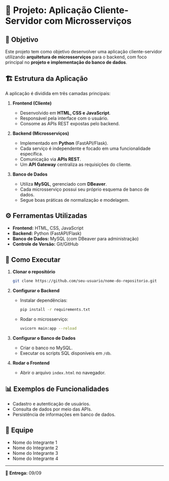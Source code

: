 # 📌 Projeto: Aplicação Cliente-Servidor com Microsserviços

## 🎯 Objetivo
Este projeto tem como objetivo desenvolver uma aplicação cliente-servidor utilizando **arquitetura de microsserviços** para o backend, com foco principal no **projeto e implementação do banco de dados**.

## 🏗️ Estrutura da Aplicação
A aplicação é dividida em três camadas principais:

1. **Frontend (Cliente)**
   - Desenvolvido em **HTML, CSS e JavaScript**.
   - Responsável pela interface com o usuário.
   - Consome as APIs REST expostas pelo backend.

2. **Backend (Microsserviços)**
   - Implementado em **Python** (FastAPI/Flask).
   - Cada serviço é independente e focado em uma funcionalidade específica.
   - Comunicação via **APIs REST**.
   - Um **API Gateway** centraliza as requisições do cliente.

3. **Banco de Dados**
   - Utiliza **MySQL**, gerenciado com **DBeaver**.
   - Cada microsserviço possui seu próprio esquema de banco de dados.
   - Segue boas práticas de normalização e modelagem.

## ⚙️ Ferramentas Utilizadas
- **Frontend:** HTML, CSS, JavaScript  
- **Backend:** Python (FastAPI/Flask)  
- **Banco de Dados:** MySQL (com DBeaver para administração)  
- **Controle de Versão:** Git/GitHub  

## 🚀 Como Executar
1. **Clonar o repositório**
   ```bash
   git clone https://github.com/seu-usuario/nome-do-repositorio.git
   ```

2. **Configurar o Backend**
   - Instalar dependências:
     ```bash
     pip install -r requirements.txt
     ```
   - Rodar o microsserviço:
     ```bash
     uvicorn main:app --reload
     ```

3. **Configurar o Banco de Dados**
   - Criar o banco no MySQL.
   - Executar os scripts SQL disponíveis em `/db`.

4. **Rodar o Frontend**
   - Abrir o arquivo `index.html` no navegador.

## 📊 Exemplos de Funcionalidades
- Cadastro e autenticação de usuários.  
- Consulta de dados por meio das APIs.  
- Persistência de informações em banco de dados.  

## 👥 Equipe
- Nome do Integrante 1  
- Nome do Integrante 2  
- Nome do Integrante 3  
- Nome do Integrante 4  

---
📅 **Entrega:** 09/09  
